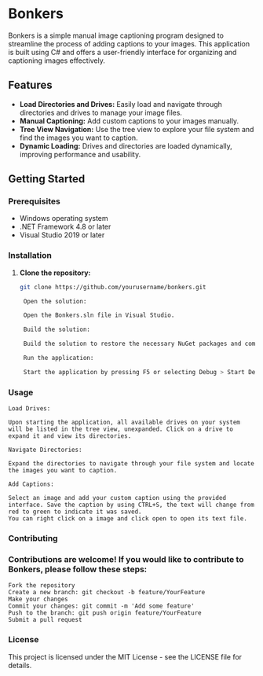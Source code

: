 # Bonkers
Bonkers is a simple manual image captioning program designed to streamline the process of adding captions to your images. This application is built using C# and offers a user-friendly interface for organizing and captioning images effectively.

## Features

- **Load Directories and Drives:** Easily load and navigate through directories and drives to manage your image files.
- **Manual Captioning:** Add custom captions to your images manually.
- **Tree View Navigation:** Use the tree view to explore your file system and find the images you want to caption.
- **Dynamic Loading:** Drives and directories are loaded dynamically, improving performance and usability.

## Getting Started

### Prerequisites

- Windows operating system
- .NET Framework 4.8 or later
- Visual Studio 2019 or later

### Installation

1. **Clone the repository:**

   ```sh
   git clone https://github.com/yourusername/bonkers.git

    Open the solution:

    Open the Bonkers.sln file in Visual Studio.

    Build the solution:

    Build the solution to restore the necessary NuGet packages and compile the project.

    Run the application:

    Start the application by pressing F5 or selecting Debug > Start Debugging.

### Usage

    Load Drives:

    Upon starting the application, all available drives on your system will be listed in the tree view, unexpanded. Click on a drive to expand it and view its directories.

    Navigate Directories:

    Expand the directories to navigate through your file system and locate the images you want to caption.

    Add Captions:

    Select an image and add your custom caption using the provided interface. Save the caption by using CTRL+S, the text will change from red to green to indicate it was saved.
    You can right click on a image and click open to open its text file.
    

### Contributing

### Contributions are welcome! If you would like to contribute to Bonkers, please follow these steps:

    Fork the repository
    Create a new branch: git checkout -b feature/YourFeature
    Make your changes
    Commit your changes: git commit -m 'Add some feature'
    Push to the branch: git push origin feature/YourFeature
    Submit a pull request

### License

This project is licensed under the MIT License - see the LICENSE file for details.